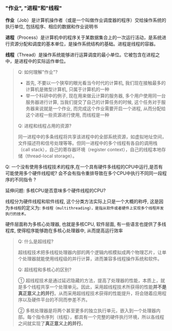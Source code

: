 ### "作业", "进程"和"线程"

**作业**（Job）是计算机操作者（或是一个叫做作业调度器的程序）交给操作系统的执行单位, 包括程序、相应的数据和作业说明书

**进程**（Process）是计算机中的程序关于某数据集合上的一次运行活动，是系统进行资源分配和调度的基本单位，是操作系统结构的基础。进程是线程的容器。

**线程**（Thread）是操作系统能够进行运算调度的最小单位。它被包含在进程之中，是进程中的实际运作单位。

> Q: 如何理解"作业"?
>
> - 首先, 不要以一个狭窄的眼光看当今时代的计算机, 我们现在接触最多的计算机是微型计算机, 只属于计算机的一种
> - 举一个科研中的例子, 现在用来做云计算的服务器, 多个用户使用同一台服务器进行计算, 当我们提交了自己的计算任务的时候, 这个任务对于服务器来说就是一个作业, 而完成这个作业需要开启一个进程, 从而分配给这个进程一些资源进行使用, 而线程是一种
>
> Q: 进程和线程占用的资源?
>
> 同一进程中的多条线程将共享该进程中的全部系统资源，如虚拟地址空间，文件描述符和信号处理等等。但同一进程中的多个线程有各自的调用栈（call stack），自己的寄存器环境（register context），自己的线程本地存储（thread-local storage）。

Q: 一个没有使用多线程技术的程序,在一个具有硬件多线程的CPU中运行,是否有可能使用多个硬件线程呢? 会不会有指令重排导致在多个CPU中执行不同同一段程序的不同指令 ?

延伸问题: 多核CPU是否意味多个硬件线程的CPU?

线程分为硬件线程和软件线程, 这个分类方法实际上只是一个大概的称呼, 这是因为`多线程`的定义为: `多线程（multithreading），是指从软件或者硬件上实现多个线程并发执行的技术。` 

硬件层面称为多核心处理器, 也就是多核CPU, 软件层面, 有一些语言也提供了多线程库, 使得程序能够跑在多核心处理器中, 从而提高运行效率

> Q: 什么是超线程?
>
> 超线程技术把多线程处理器内部的两个逻辑内核模拟成两个物理芯片，让单个处理器就能使用线程级的并行计算，进而兼容多线程操作系统和软件。
>
> Q: 超线程和多核心的区别? 
>
> ① 超线程技术是通过延迟隐藏的方法，提高了处理器的性能，本质上，就是多个线程共享一个处理单元。因此，采用超线程技术所获得的性能**并不是真正意义上的并行**。从而采用超线程技术获得的性能提升，将会随着应用程序以及硬件平台的不同而参差不齐。
>
> ② 多核处理器是将两个甚至更多的独立执行单元，嵌入到一个处理器内部。每个指令序列（线程），都具有一个完整的硬件执行环境，所以各线程之间就实现了**真正意义上的并行**。





